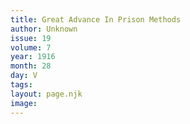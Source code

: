 ```yaml
---
title: Great Advance In Prison Methods
author: Unknown
issue: 19
volume: 7
year: 1916
month: 28
day: V
tags:
layout: page.njk
image:
---
```





